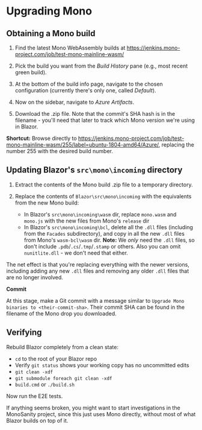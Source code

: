 # Upgrading Mono

## Obtaining a Mono build

1. Find the latest Mono WebAssembly builds at https://jenkins.mono-project.com/job/test-mono-mainline-wasm/

1. Pick the build you want from the *Build History* pane (e.g., most recent green build).

1. At the bottom of the build info page, navigate to the chosen configuration (currently there's only one, called *Default*).

1. Now on the sidebar, navigate to *Azure Artifacts*.

1. Download the .zip file. Note that the commit's SHA hash is in the filename - you'll need that later to track which Mono version we're using in Blazor. 

**Shortcut:** Browse directly to https://jenkins.mono-project.com/job/test-mono-mainline-wasm/255/label=ubuntu-1804-amd64/Azure/, replacing the number 255 with the desired build number.

## Updating Blazor's `src\mono\incoming` directory

1. Extract the contents of the Mono build .zip file to a temporary directory.

1. Replace the contents of `Blazor\src\mono\incoming` with the equivalents from the new Mono build:

   * In Blazor's `src\mono\incoming\wasm` dir, replace `mono.wasm` and `mono.js` with the new files from Mono's `release` dir
   * In Blazor's `src\mono\incoming\bcl`, delete all the `.dll` files (including from the `Facades` subdirectory), and copy in all the new `.dll` files from Mono's `wasm-bcl\wasm` dir. **Note:** We *only* need the `.dll` files, so don't include `.pdb`/`.cs`/`.tmp`/`.stamp` or others. Also you can omit `nunitlite.dll` - we don't need that either.

The net effect is that you're replacing everything with the newer versions, including adding any new `.dll` files and removing any older `.dll` files that are no longer involved.

**Commit**

At this stage, make a Git commit with a message similar to `Upgrade Mono binaries to <their-commit-sha>`. Their commit SHA can be found in the filename of the Mono drop you downloaded.

## Verifying

Rebuild Blazor completely from a clean state:

 * `cd` to the root of your Blazor repo
 * Verify `git status` shows your working copy has no uncommitted edits
 * `git clean -xdf`
 * `git submodule foreach git clean -xdf`
 * `build.cmd` or `./build.sh`

Now run the E2E tests.

If anything seems broken, you might want to start investigations in the MonoSanity project, since this just uses Mono directly, without most of what Blazor builds on top of it.
